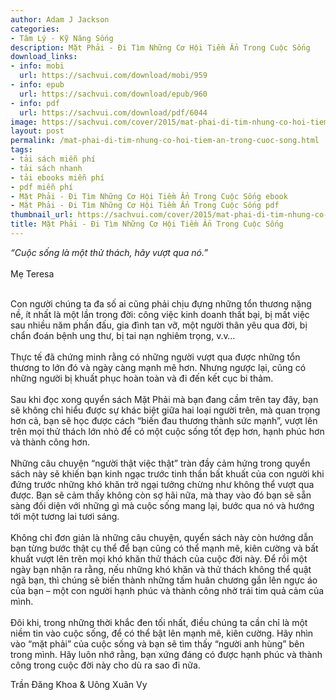 ```yaml
---
author: Adam J Jackson
categories:
- Tâm Lý - Kỹ Năng Sống
description: Mặt Phải - Đi Tìm Những Cơ Hội Tiềm Ẩn Trong Cuộc Sống
download_links:
- info: mobi
  url: https://sachvui.com/download/mobi/959
- info: epub
  url: https://sachvui.com/download/epub/960
- info: pdf
  url: https://sachvui.com/download/pdf/6044
image: https://sachvui.com/cover/2015/mat-phai-di-tim-nhung-co-hoi-tiem-an-trong-cuoc-song.jpg
layout: post
permalink: /mat-phai-di-tim-nhung-co-hoi-tiem-an-trong-cuoc-song.html
tags:
- tải sách miễn phí
- tải sách nhanh
- tải ebooks miễn phí
- pdf miễn phí
- Mặt Phải - Đi Tìm Những Cơ Hội Tiềm Ẩn Trong Cuộc Sống ebook
- Mặt Phải - Đi Tìm Những Cơ Hội Tiềm Ẩn Trong Cuộc Sống pdf
thumbnail_url: https://sachvui.com/cover/2015/mat-phai-di-tim-nhung-co-hoi-tiem-an-trong-cuoc-song.jpg
title: Mặt Phải - Đi Tìm Những Cơ Hội Tiềm Ẩn Trong Cuộc Sống
---
```


 <div class="item-desc text-justify"> <p><em>“Cuộc sống là một thử thách, hãy vượt qua nó.”</em><br><br>Mẹ Teresa</p><p><br>Con người chúng ta đa số ai cũng phải chịu đựng những tổn thương nặng nề, ít nhất là một lần trong đời: công việc kinh doanh thất bại, bị mất việc sau nhiều năm phấn đấu, gia đình tan vỡ, một người thân yêu qua đời, bị chẩn đoán bệnh ung thư, bị tai nạn nghiêm trọng, v.v…<br><br>Thực tế đã chứng minh rằng có những người vượt qua được những tổn thương to lớn đó và ngày càng mạnh mẽ hơn. Nhưng ngược lại, cũng có những người bị khuất phục hoàn toàn và đi đến kết cục bi thảm.<br><br>Sau khi đọc xong quyển sách Mặt Phải mà bạn đang cầm trên tay đây, bạn sẽ không chỉ hiểu được sự khác biệt giữa hai loại người trên, mà quan trọng hơn cả, bạn sẽ học được cách “biến đau thương thành sức mạnh”, vượt lên trên mọi thử thách lớn nhỏ để có một cuộc sống tốt đẹp hơn, hạnh phúc hơn và thành công hơn.<br><br>Những câu chuyện “người thật việc thật” tràn đầy cảm hứng trong quyển sách này sẽ khiến bạn kinh ngạc trước tinh thần bất khuất của con người khi đứng trước những khó khăn trở ngại tưởng chừng như không thể vượt qua được. Bạn sẽ cảm thấy không còn sợ hãi nữa, mà thay vào đó bạn sẽ sẵn sàng đối diện với những gì mà cuộc sống mang lại, bước qua nó và hướng tới một tương lai tươi sáng.<br><br>Không chỉ đơn giản là những câu chuyện, quyển sách này còn hướng dẫn bạn từng bước thật cụ thể để bạn cũng có thể mạnh mẽ, kiên cường và bất khuất vượt lên trên mọi khó khăn thử thách của cuộc đời này. Để rồi một ngày bạn nhận ra rằng, nếu những khó khăn và thử thách không thể quật ngã bạn, thì chúng sẽ biến thành những tấm huân chương gắn lên ngực áo của bạn – một con người hạnh phúc và thành công nhờ trái tim quả cảm của mình.<br><br>Đôi khi, trong những thời khắc đen tối nhất, điều chúng ta cần chỉ là một niềm tin vào cuộc sống, để có thể bật lên mạnh mẽ, kiên cường. Hãy nhìn vào “mặt phải” của cuộc sống và bạn sẽ tìm thấy “người anh hùng” bên trong mình. Hãy luôn nhớ rằng, bạn xứng đáng có được hạnh phúc và thành công trong cuộc đời này cho dù ra sao đi nữa.</p><p>Trần Đăng Khoa &amp; Uông Xuân Vy</p> </div>